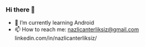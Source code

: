 ### Hi there 👋


- 🌱 I’m currently learning Android
- 📫 How to reach me: 
     nazlicanterliksiz@gmail.com
     linkedin.com/in/nazlicanterliksiz/

